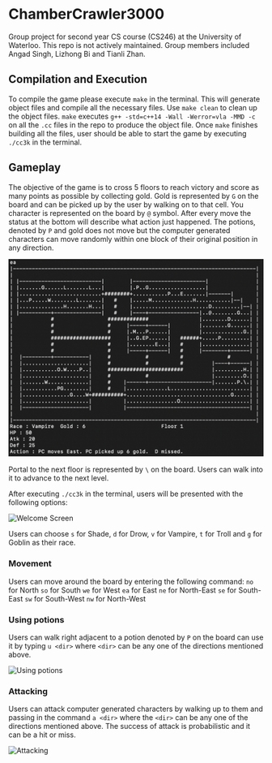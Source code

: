 # ChamberCrawler3000

Group project for second year CS course (CS246) at the University of Waterloo. This repo is not  actively maintained. Group members included Angad Singh, Lizhong Bi and Tianli Zhan. 

## Compilation and Execution 
To compile the game please execute `make` in the terminal. This will generate object files and compile all the necessary files.  Use `make clean` to clean up the object files. `make` executes `g++ -std=c++14 -Wall -Werror=vla -MMD -c` on all the `.cc` files in the repo  to produce the object file.
Once `make` finishes building all the files,  user should be able to start the game by executing `./cc3k` in the terminal.

## Gameplay
The objective of the game is to cross 5 floors to reach victory and score as many points as possible by collecting gold. Gold is represented by `G` on the board and can be picked up by the user by walking on to that cell. You character is represented on the board by `@` symbol. After every move the status at the bottom will describe what action just happened. The potions, denoted by `P` and gold does not move but the computer generated characters can move randomly within one block of their original position in any direction. 

![Gold](https://raw.githubusercontent.com/angad-singh/cc3k/master/images/gold.png)

Portal to the next floor is represented by  `\` on the board. Users can walk into it to advance to the next level.

After executing `./cc3k` in the terminal, users will be presented with the following options:

![Welcome Screen](https://github.com/angad-singh/cc3k/images/start.png)

Users can choose `s` for Shade, `d` for Drow, `v` for Vampire, `t` for Troll and `g` for Goblin as their race. 

### Movement
Users can move around the board by entering the following command:
`no` for North
`so` for South
`we` for West
`ea` for East
`ne` for North-East
`se` for South-East
`sw` for South-West
`nw` for North-West

### Using potions
Users can walk right adjacent to a potion denoted by `P` on the board can use it by typing `u <dir>` where `<dir>` can be any one of the directions mentioned above.

![Using potions](https://github.com/angad-singh/cc3k/images/potion.png)

### Attacking
Users can attack computer generated characters by walking up to them and passing in the command `a <dir>` where the `<dir>` can be any one of the directions mentioned above. The success of attack is probabilistic and it can be a hit or miss.

![Attacking](https://github.com/angad-singh/cc3k/images/attack.png)
